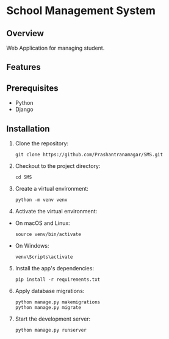 # School Management System

## Overview

Web Application for managing student.

## Features



## Prerequisites

- Python 
- Django

## Installation

1. Clone the repository:
  
    ```
    git clone https://github.com/Prashantranamagar/SMS.git
    ```

2. Checkout to the project directory:

    ```  
    cd SMS
    ```


3. Create a virtual environment:

    ```  
    python -m venv venv
    ```

4. Activate the virtual environment:

- On macOS and Linux:

  ```
  source venv/bin/activate
  ```

- On Windows:

    ```
    venv\Scripts\activate
    ```

5. Install the app's dependencies:

    ```
    pip install -r requirements.txt 
    ```  

6. Apply database migrations:

    ```
    python manage.py makemigrations
    python manage.py migrate
    ```

7. Start the development server:

    ```
    python manage.py runserver
    ```
